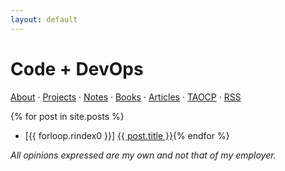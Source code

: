 ```yaml
---
layout: default
---
```


# Code + DevOps

[About](about.html) &middot; [Projects](projects.html) &middot; [Notes](notes/index.html)  &middot; [Books](books.html) &middot; [Articles](articles.html) &middot; [TAOCP](taocp.html) &middot; [RSS](feed.xml)

{% for post in site.posts %}
* [{{ forloop.rindex0 }}] <a href="{{ post.url }}">{{ post.title }}</a>{% endfor %}

*All opinions expressed are my own and not that of my employer.*
